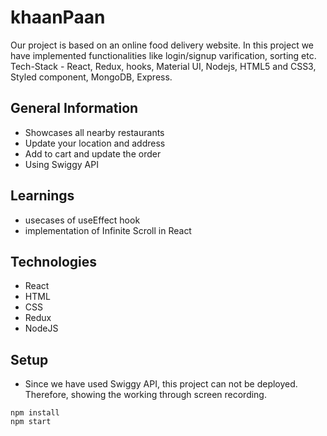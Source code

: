 # khaanPaan
Our project is based on an online food delivery website. In this project we have implemented functionalities like login/signup varification, sorting etc. Tech-Stack - React, Redux, hooks, Material UI, Nodejs, HTML5 and CSS3, Styled component, MongoDB, Express.
## General Information
* Showcases all nearby restaurants
* Update your location and address 
* Add to cart and update the order
* Using Swiggy API

## Learnings
* usecases of useEffect hook
* implementation of Infinite Scroll in React

## Technologies
* React
* HTML
* CSS
* Redux
* NodeJS

## Setup 
- Since we have used Swiggy API, this project can not be deployed. Therefore, showing the working through screen recording.

```
npm install
npm start

```
